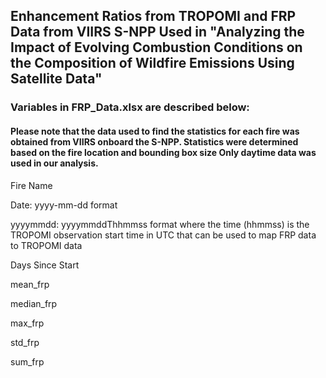 ## Enhancement Ratios from TROPOMI and FRP Data from VIIRS S-NPP Used in "Analyzing the Impact of Evolving Combustion Conditions on the Composition of Wildfire Emissions Using Satellite Data"

### Variables in FRP_Data.xlsx are described below:
#### Please note that the data used to find the statistics for each fire was obtained from VIIRS onboard the S-NPP. Statistics were determined based on the fire location and bounding box size Only daytime data was used in our analysis.
Fire Name

Date: yyyy-mm-dd format

yyyymmdd: yyyymmddThhmmss format where the time (hhmmss) is the TROPOMI observation start time in UTC that can be used to map FRP data to TROPOMI data

Days Since Start

mean_frp	

median_frp	

max_frp	

std_frp	

sum_frp


